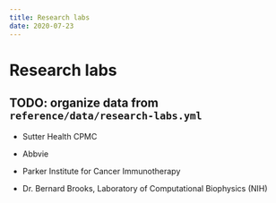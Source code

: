 ```yaml
---
title: Research labs
date: 2020-07-23
---
```


# Research labs

## TODO: organize data from `reference/data/research-labs.yml`
* Sutter Health CPMC
* Abbvie

* Parker Institute for Cancer Immunotherapy
* Dr. Bernard Brooks, Laboratory of Computational Biophysics (NIH)
